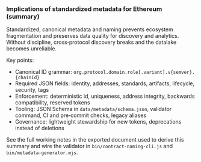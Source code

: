 ### Implications of standardized metadata for Ethereum (summary)

Standardized, canonical metadata and naming prevents ecosystem fragmentation and preserves data quality for discovery and analytics. Without discipline, cross‑protocol discovery breaks and the datalake becomes unreliable.

Key points:

- Canonical ID grammar: `org.protocol.domain.role[.variant].v{semver}.{chainId}`
- Required JSON fields: identity, addresses, standards, artifacts, lifecycle, security, tags
- Enforcement: deterministic id, uniqueness, address integrity, backwards compatibility, reserved tokens
- Tooling: JSON Schema in `data/metadata/schema.json`, validator command, CI and pre‑commit checks, legacy aliases
- Governance: lightweight stewardship for new tokens, deprecations instead of deletions

See the full working notes in the exported document used to derive this summary and wire the validator in `bin/contract-naming-cli.js` and `bin/metadata-generator.mjs`.

